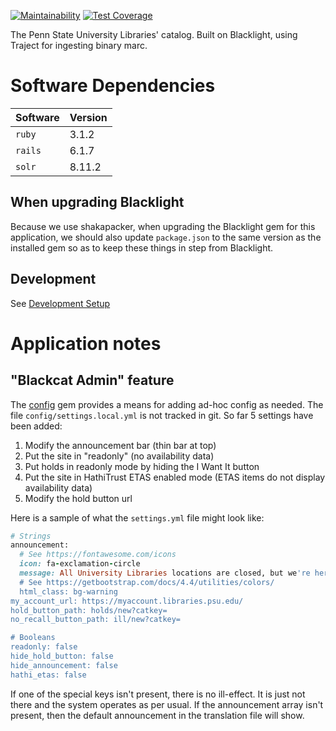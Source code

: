 [![Maintainability](https://api.codeclimate.com/v1/badges/6d63cfd46af32f8d4bd1/maintainability)](https://codeclimate.com/github/psu-libraries/psulib_blacklight/maintainability) [![Test Coverage](https://api.codeclimate.com/v1/badges/6d63cfd46af32f8d4bd1/test_coverage)](https://codeclimate.com/github/psu-libraries/psulib_blacklight/test_coverage)

The Penn State University Libraries' catalog. Built on Blacklight, using Traject for ingesting binary marc.

# Software Dependencies 

| Software |  Version |
|----------|------|
| `ruby`    |  3.1.2 |
| `rails`   |  6.1.7 |
| `solr`   |  8.11.2 |

## When upgrading Blacklight

Because we use shakapacker, when upgrading the Blacklight gem for this application, we should also update `package.json`
to the same version as the installed gem so as to keep these things in step from Blacklight.

## Development

See [Development Setup](https://github.com/psu-libraries/psulib_blacklight/wiki/Development-Setup)

# Application notes

## "Blackcat Admin" feature

The [config](https://rubygems.org/gems/config) gem provides a means for adding ad-hoc config as needed. The file
`config/settings.local.yml` is not tracked in git. So far 5 settings have been added:

1. Modify the announcement bar (thin bar at top)
1. Put the site in "readonly" (no availability data)
1. Put holds in readonly mode by hiding the I Want It button 
1. Put the site in HathiTrust ETAS enabled mode (ETAS items do not display availability data)
1. Modify the hold button url

Here is a sample of what the `settings.yml` file might look like:

```rb
# Strings
announcement:
  # See https://fontawesome.com/icons
  icon: fa-exclamation-circle
  message: All University Libraries locations are closed, but we're here to help! See <a href="https://libraries.psu.edu/covid19"> University Libraries COVID-19 (novel coronavirus) Updates and Resources</a> for more information.
  # See https://getbootstrap.com/docs/4.4/utilities/colors/
  html_class: bg-warning
my_account_url: https://myaccount.libraries.psu.edu/
hold_button_path: holds/new?catkey=
no_recall_button_path: ill/new?catkey=

# Booleans
readonly: false
hide_hold_button: false
hide_announcement: false
hathi_etas: false
```

If one of the special keys isn't present, there is no ill-effect. It is just not there and the system operates as per
usual. If the announcement array isn't present, then the default announcement in the translation file will show.
